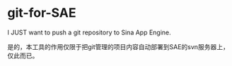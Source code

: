 git-for-SAE
===========

I JUST want to push a git repository to Sina App Engine.

是的，本工具的作用仅限于把git管理的项目内容自动部署到SAE的svn服务器上，仅此而已。
